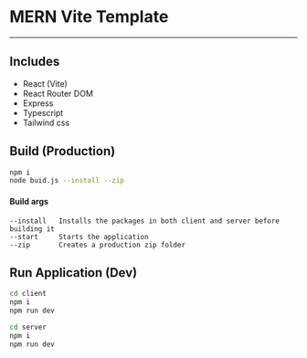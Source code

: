 # MERN Vite Template
----

## Includes
- React (Vite)
- React Router DOM
- Express
- Typescript
- Tailwind css

## Build (Production)
```bash
npm i
node buid.js --install --zip
```
#### Build args
```
--install   Installs the packages in both client and server before building it
--start     Starts the application
--zip       Creates a production zip folder 
```


## Run Application (Dev)
```bash
cd client
npm i
npm run dev
```

```bash
cd server
npm i
npm run dev
```